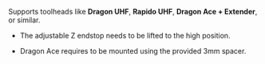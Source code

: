 Supports toolheads like **Dragon UHF**, **Rapido UHF**, **Dragon Ace + Extender**, or similar. 

* The adjustable Z endstop needs to be lifted to the high position.

* Dragon Ace requires to be mounted using the provided 3mm spacer.
